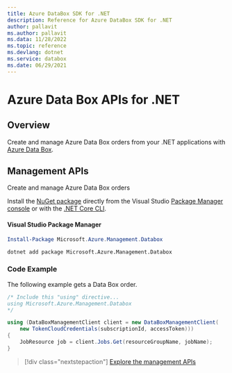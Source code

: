 ```yaml
---
title: Azure DataBox SDK for .NET
description: Reference for Azure DataBox SDK for .NET
author: pallavit
ms.author: pallavit
ms.data: 11/28/2022
ms.topic: reference
ms.devlang: dotnet
ms.service: databox
ms.date: 06/29/2021
---
```

# Azure Data Box APIs for .NET

## Overview

Create and manage Azure Data Box orders from your .NET applications with [Azure Data Box](https://docs.microsoft.com/en-us/azure/databox/).

## Management APIs

Create and manage Azure Data Box orders

Install the [NuGet package](https://www.nuget.org/packages/Microsoft.Azure.Management.DataBox) directly from the Visual Studio [Package Manager console](https://docs.microsoft.com/nuget/tools/package-manager-console) or with the [.NET Core CLI](https://docs.microsoft.com/dotnet/core/tools/dotnet-add-package).

#### Visual Studio Package Manager

```powershell
Install-Package Microsoft.Azure.Management.Databox
```

```dotnetcli
dotnet add package Microsoft.Azure.Management.Databox
```

### Code Example

The following example gets a Data Box order.

```csharp
/* Include this "using" directive...
using Microsoft.Azure.Management.Databox
*/

using (DataBoxManagementClient client = new DataBoxManagementClient(
    new TokenCloudCredentials(subscriptionId, accessToken)))
{
    JobResource job = client.Jobs.Get(resourceGroupName, jobName);
}
```

> [!div class="nextstepaction"]
> [Explore the management APIs](https://docs.microsoft.com/en-us/dotnet/api/overview/azure/databox?view=azure-dotnet)